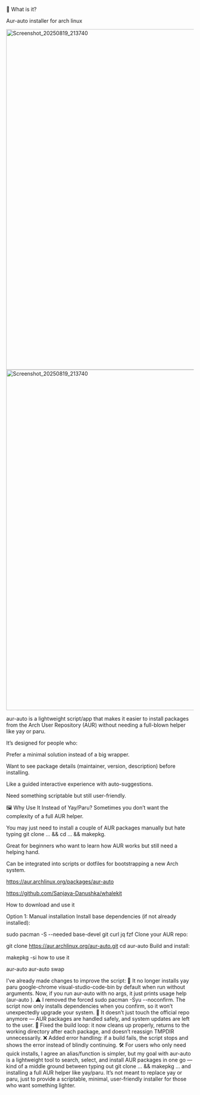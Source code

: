 🚀 What is it?

Aur-auto installer for arch linux

<img width="1561" height="911" alt="Screenshot_20250819_213740" src="https://github.com/user-attachments/assets/88c7da05-0622-41f3-8c17-20d24b5d5ac2" />

<img width="1561" height="911" alt="Screenshot_20250819_213740" src="https://github.com/user-attachments/assets/6a5caf05-570b-420c-acb9-3fdcea695df4" />


aur-auto is a lightweight script/app that makes it easier to install packages from the Arch User Repository (AUR) without needing a full-blown helper like yay or paru.

It’s designed for people who:

Prefer a minimal solution instead of a big wrapper.

Want to see package details (maintainer, version, description) before installing.

Like a guided interactive experience with auto-suggestions.

Need something scriptable but still user-friendly.

🖼 Why Use It Instead of Yay/Paru?
Sometimes you don’t want the complexity of a full AUR helper.

You may just need to install a couple of AUR packages manually but hate typing git clone … && cd … && makepkg.

Great for beginners who want to learn how AUR works but still need a helping hand.

Can be integrated into scripts or dotfiles for bootstrapping a new Arch system.

https://aur.archlinux.org/packages/aur-auto

https://github.com/Sanjaya-Danushka/whalekit

How to download and use it

Option 1: Manual installation
Install base dependencies (if not already installed):


sudo pacman -S --needed base-devel git curl jq fzf
Clone your AUR repo:


git clone https://aur.archlinux.org/aur-auto.git
cd aur-auto
Build and install:


makepkg -si
how to use it

aur-auto <package name>
aur-auto swap

 I’ve already made changes to improve the script: 🚫 It no longer installs yay paru google-chrome visual-studio-code-bin by default when run without arguments. Now, if you run aur-auto with no args, it just prints usage help (aur-auto <package>). ⚠️ I removed the forced sudo pacman -Syu --noconfirm. The script now only installs dependencies when you confirm, so it won’t unexpectedly upgrade your system. 🔄 It doesn’t just touch the official repo anymore — AUR packages are handled safely, and system updates are left to the user. 📂 Fixed the build loop: it now cleans up properly, returns to the working directory after each package, and doesn’t reassign TMPDIR unnecessarily. ❌ Added error handling: if a build fails, the script stops and shows the error instead of blindly continuing. 🛠️ For users who only need quick installs, I agree an alias/function is simpler, but my goal with aur-auto is a lightweight tool to search, select, and install AUR packages in one go — kind of a middle ground between typing out git clone … && makepkg … and installing a full AUR helper like yay/paru. It’s not meant to replace yay or paru, just to provide a scriptable, minimal, user-friendly installer for those who want something lighter.



